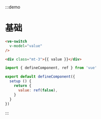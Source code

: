 :::demo
# 基础

```html
<ve-switch 
  v-model="value"
/>

<div class="mt-3">{{ value }}</div>
```

```js
import { defineComponent, ref } from 'vue'

export default defineComponent({
  setup () {
    return {
      value: ref(false),
    }
  }
})
```
:::